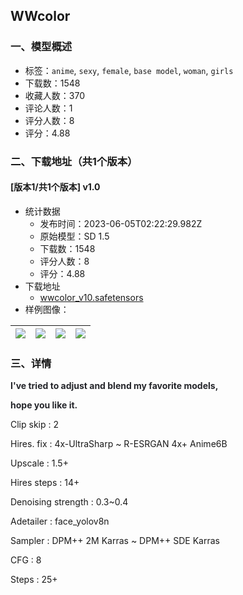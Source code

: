 ## WWcolor
### 一、模型概述

- 标签：`anime`, `sexy`, `female`, `base model`, `woman`, `girls`
- 下载数：1548
- 收藏人数：370
- 评论人数：1
- 评分人数：8
- 评分：4.88

### 二、下载地址（共1个版本）

#### [版本1/共1个版本] v1.0

- 统计数据
  - 发布时间：2023-06-05T02:22:29.982Z
  - 原始模型：SD 1.5
  - 下载数：1548
  - 评分人数：8
  - 评分：4.88
- 下载地址
  - [wwcolor_v10.safetensors](https://civitai.com/api/download/models/89490)
- 样例图像：

| <img src="https://image.civitai.com/xG1nkqKTMzGDvpLrqFT7WA/df044f22-0191-4278-bc08-0613724a519e/width=450/1035055.jpeg" /> | <img src="https://image.civitai.com/xG1nkqKTMzGDvpLrqFT7WA/394670a9-5248-4a02-83b5-217228ad75da/width=450/1035032.jpeg" /> | <img src="https://image.civitai.com/xG1nkqKTMzGDvpLrqFT7WA/44da23e2-e791-4aca-85c6-49e28366428d/width=450/1035021.jpeg" /> | <img src="https://image.civitai.com/xG1nkqKTMzGDvpLrqFT7WA/cd3c0fe3-c224-4240-bb06-7dbb287830c7/width=450/1035056.jpeg" /> |
| ---- | ---- | ---- | ---- |


### 三、详情
<p></p><p></p><p><strong><span style="color:rgb(37, 38, 43)">I've tried to adjust and blend my favorite models,</span></strong></p><p><strong><span style="color:rgb(37, 38, 43)">hope you like it.</span></strong></p><p></p><p>Clip skip : 2</p><p>Hires. fix : 4x-UltraSharp ~ R-ESRGAN 4x+ Anime6B</p><p>Upscale : 1.5+</p><p>Hires steps : 14+</p><p>Denoising strength : 0.3~0.4</p><p>Adetailer : face_yolov8n</p><p>Sampler : DPM++ 2M Karras ~ DPM++ SDE Karras</p><p>CFG : 8</p><p>Steps : 25+</p>